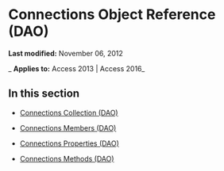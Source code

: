 
# Connections Object Reference (DAO)

 **Last modified:** November 06, 2012

 _ **Applies to:** Access 2013 | Access 2016_

## In this section


- [Connections Collection (DAO)](65d073be-a84b-e3f2-cb43-b87ffa60e497.md)
    
- [Connections Members (DAO)](e57a9548-455b-b6e8-6e9c-8bbf9613003a.md)
    
- [Connections Properties (DAO)](6307670c-a363-46e2-9bad-507ae6838d03.md)
    
- [Connections Methods (DAO)](d7994415-1890-4d9a-9aad-ddbb27f41120.md)
    
